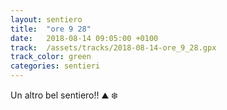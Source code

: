 ```yaml
---
layout: sentiero
title:  "ore 9 28"
date:   2018-08-14 09:05:00 +0100
track:  /assets/tracks/2018-08-14-ore_9_28.gpx
track_color: green
categories: sentieri
---
```


Un altro bel sentiero!! :mountain: :snowflake: